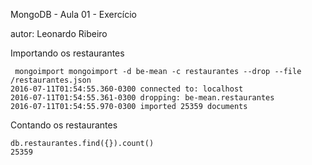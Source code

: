 MongoDB - Aula 01 - Exercício

autor: Leonardo Ribeiro

Importando os restaurantes

```
 mongoimport mongoimport -d be-mean -c restaurantes --drop --file /restaurantes.json
2016-07-11T01:54:55.360-0300 connected to: localhost
2016-07-11T01:54:55.361-0300 dropping: be-mean.restaurantes
2016-07-11T01:54:55.970-0300 imported 25359 documents

```
Contando os restaurantes

```
db.restaurantes.find({}).count()
25359

```